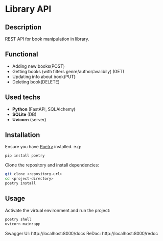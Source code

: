 # Library API

## Description

REST API for book manipulation in library.

## Functional

- Adding new books(POST)
- Getting books (with filters genre/author/avalibily) (GET)
- Updating info about book(PUT)
- Deleting book(DELETE)

## Used techs

- **Python** (FastAPI, SQLAlchemy)
- **SQLite** (DB)
- **Uvicorn** (server)

## Installation

Ensure you have [Poetry](https://python-poetry.org/docs/) installed.
e.g:

```sh
pip install poetry
```

Clone the repository and install dependencies:

```sh
git clone <repository-url>
cd <project-directory>
poetry install
```

## Usage

Activate the virtual environment and run the project:

```sh
poetry shell
uvicorn main:app
```

Swagger UI: http://localhost:8000/docs
ReDoc: http://localhost:8000/redoc
